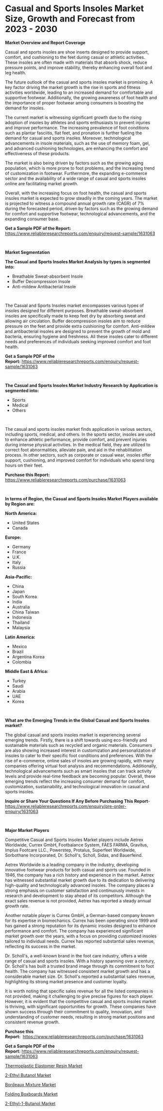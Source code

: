 <p><h1>Casual and Sports Insoles Market Size, Growth and Forecast from 2023 - 2030</h1></p><p><strong>Market Overview and Report Coverage</strong></p>
<p><p>Casual and sports insoles are shoe inserts designed to provide support, comfort, and cushioning to the feet during casual or athletic activities. These insoles are often made with materials that absorb shock, reduce pressure points, and improve stability, thereby enhancing overall foot and leg health.</p><p>The future outlook of the casual and sports insoles market is promising. A key factor driving the market growth is the rise in sports and fitness activities worldwide, leading to an increased demand for comfortable and supportive footwear. Additionally, the growing awareness of foot health and the importance of proper footwear among consumers is boosting the demand for insoles.</p><p>The current market is witnessing significant growth due to the rising adoption of insoles by athletes and sports enthusiasts to prevent injuries and improve performance. The increasing prevalence of foot conditions such as plantar fasciitis, flat feet, and pronation is further fueling the demand for casual and sports insoles. Moreover, technological advancements in insole materials, such as the use of memory foam, gel, and advanced cushioning technologies, are enhancing the comfort and effectiveness of these products.</p><p>The market is also being driven by factors such as the growing aging population, which is more prone to foot problems, and the increasing trend of customization in footwear. Furthermore, the expanding e-commerce sector and the availability of a wide range of casual and sports insoles online are facilitating market growth.</p><p>Overall, with the increasing focus on foot health, the casual and sports insoles market is expected to grow steadily in the coming years. The market is projected to witness a compound annual growth rate (CAGR) of 7% during the forecasted period, driven by factors such as the growing demand for comfort and supportive footwear, technological advancements, and the expanding consumer base.</p></p>
<p><strong>Get a Sample PDF of the Report:</strong> <a href="https://www.reliableresearchreports.com/enquiry/request-sample/1631063">https://www.reliableresearchreports.com/enquiry/request-sample/1631063</a></p>
<p>&nbsp;</p>
<p><strong>Market Segmentation</strong></p>
<p><strong>The Casual and Sports Insoles Market Analysis by types is segmented into:</strong></p>
<p><ul><li>Breathable Sweat-absorbent Insole</li><li>Buffer Decompression Insole</li><li>Anti-mildew Antibacterial Insole</li></ul></p>
<p>&nbsp;</p>
<p><p>The Casual and Sports Insoles market encompasses various types of insoles designed for different purposes. Breathable sweat-absorbent insoles are specifically made to keep feet dry by absorbing sweat and allowing air circulation. Buffer decompression insoles aim to reduce pressure on the feet and provide extra cushioning for comfort. Anti-mildew and antibacterial insoles are designed to prevent the growth of mold and bacteria, ensuring hygiene and freshness. All these insoles cater to different needs and preferences of individuals seeking improved comfort and foot health.</p></p>
<p><strong>Get a Sample PDF of the Report:</strong>&nbsp;<a href="https://www.reliableresearchreports.com/enquiry/request-sample/1631063">https://www.reliableresearchreports.com/enquiry/request-sample/1631063</a></p>
<p>&nbsp;</p>
<p><strong>The Casual and Sports Insoles Market Industry Research by Application is segmented into:</strong></p>
<p><ul><li>Sports</li><li>Medical</li><li>Others</li></ul></p>
<p>&nbsp;</p>
<p><p>The casual and sports insoles market finds application in various sectors, including sports, medical, and others. In the sports sector, insoles are used to enhance athletic performance, provide comfort, and prevent injuries during intense physical activities. In the medical field, they are utilized to correct foot abnormalities, alleviate pain, and aid in the rehabilitation process. In other sectors, such as corporate or casual wear, insoles offer support, cushioning, and improved comfort for individuals who spend long hours on their feet.</p></p>
<p><strong>Purchase this Report:</strong>&nbsp; <a href="https://www.reliableresearchreports.com/purchase/1631063">https://www.reliableresearchreports.com/purchase/1631063</a></p>
<p>&nbsp;</p>
<p><strong>In terms of Region, the Casual and Sports Insoles Market Players available by Region are:</strong></p>
<p>
    <p> <strong> North America: </strong>
        <ul>
            <li>United States</li>
            <li>Canada</li>
        </ul>
        </p> 
    <p> <strong> Europe: </strong>
        <ul>
            <li>Germany</li>
            <li>France</li>
            <li>U.K.</li>
            <li>Italy</li>
            <li>Russia</li>
        </ul>
        </p> 
    <p> <strong> Asia-Pacific: </strong>
        <ul>
            <li>China</li>
            <li>Japan</li>
            <li>South Korea</li>
            <li>India</li>
            <li>Australia</li>
            <li>China Taiwan</li>
            <li>Indonesia</li>
            <li>Thailand</li>
            <li>Malaysia</li>
        </ul>
        </p> 
    <p> <strong> Latin America: </strong>
        <ul>
            <li>Mexico</li>
            <li>Brazil</li>
            <li>Argentina Korea</li>
            <li>Colombia</li>
        </ul>
        </p> 
    <p> <strong> Middle East & Africa: </strong>
        <ul>
            <li>Turkey</li>
            <li>Saudi</li>
            <li>Arabia</li>
            <li>UAE</li>
            <li>Korea</li>
        </ul>
    </p>
    </p>
<p>&nbsp;</p>
<p><strong>What are the Emerging Trends in the Global Casual and Sports Insoles market?</strong></p>
<p><p>The global casual and sports insoles market is experiencing several emerging trends. Firstly, there is a shift towards using eco-friendly and sustainable materials such as recycled and organic materials. Consumers are also showing increased interest in customization and personalization of insoles to cater to their specific foot conditions and preferences. With the rise of e-commerce, online sales of insoles are growing rapidly, with many companies offering virtual foot analysis and recommendations. Additionally, technological advancements such as smart insoles that can track activity levels and provide real-time feedback are becoming popular. Overall, these emerging trends reflect the increasing consumer demand for comfort, customization, sustainability, and technological innovation in casual and sports insoles.</p></p>
<p><strong>Inquire or Share Your Questions If Any Before Purchasing This Report</strong>- <a href="https://www.reliableresearchreports.com/enquiry/pre-order-enquiry/1631063">https://www.reliableresearchreports.com/enquiry/pre-order-enquiry/1631063</a></p>
<p>&nbsp;</p>
<p><strong>Major Market Players</strong></p>
<p><p>Competitive Casual and Sports Insoles Market players include Aetrex Worldwide, Currex GmbH, Footbalance System, FAES FARMA, Gravitus, Implus Footcare LLC., Powerstep, Protalus, Superfeet Worldwide, Sorbothane Incorporated, Dr. Scholl's, Scholl, Sidas, and Bauerfeind. </p><p>Aetrex Worldwide is a leading company in the industry, developing innovative footwear products for both casual and sports use. Founded in 1946, the company has a rich history and experience in the market. Aetrex has witnessed substantial market growth due to its dedication to delivering high-quality and technologically advanced insoles. The company places a strong emphasis on customer satisfaction and continuously invests in research and development to stay ahead of its competitors. Although the exact sales revenue is not provided, Aetrex has reported a steady annual growth rate.</p><p>Another notable player is Currex GmbH, a German-based company known for its expertise in biomechanics. Currex has been operating since 1999 and has gained a strong reputation for its dynamic insoles designed to enhance performance and comfort. The company has experienced significant market growth over the years, with a focus on providing customized insoles tailored to individual needs. Currex has reported substantial sales revenue, reflecting its success in the market.</p><p>Dr. Scholl's, a well-known brand in the foot care industry, offers a wide range of casual and sports insoles. With a history spanning over a century, Dr. Scholl's has built a trusted brand image through its commitment to foot health. The company has witnessed consistent market growth and has a considerable market size. Dr. Scholl's reported a substantial sales revenue, highlighting its strong market presence and customer loyalty.</p><p>It is worth noting that specific sales revenue for all the listed companies is not provided, making it challenging to give precise figures for each player. However, it is evident that the competitive casual and sports insoles market is thriving, with significant opportunities for growth. These companies have shown success through their commitment to quality, innovation, and understanding of customer needs, resulting in strong market positions and consistent revenue growth.</p></p>
<p><strong>Purchase this Report:</strong>&nbsp;&nbsp;<a href="https://www.reliableresearchreports.com/purchase/1631063">https://www.reliableresearchreports.com/purchase/1631063</a></p>
<p></p>
<p><strong>Get a Sample PDF of the Report:</strong>&nbsp;<a href="https://www.reliableresearchreports.com/enquiry/request-sample/1631063">https://www.reliableresearchreports.com/enquiry/request-sample/1631063</a></p>
<p><p><a href="https://medium.com/@hollymayert/thermoplastic-elastomer-resin-market-analysis-and-sze-forecasted-for-period-from-2023-to-2030-d5e3ab6f352a">Thermoplastic Elastomer Resin Market</a></p><p><a href="https://github.com/sndrkn/Market-Research-Report-List-1/blob/main/2-ethyl-butanol-market.md">2-Ethyl Butanol Market</a></p><p><a href="https://medium.com/@ulicesdoyle2023/analyzing-bordeaux-mixture-market-global-industry-perspective-and-forecast-2023-to-2030-d0e3040baa4f">Bordeaux Mixture Market</a></p><p><a href="https://medium.com/@devyncasper/folding-boxboards-market-competitive-analysis-market-trends-and-forecast-to-2030-f873399bd03f">Folding Boxboards Market</a></p><p><a href="https://github.com/melchekhinf/Market-Research-Report-List-1/blob/main/2-ethyl-1-butanol-market.md">2-Ethyl-1-Butanol Market</a></p></p>